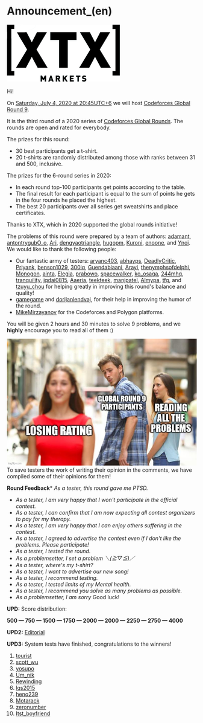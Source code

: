 # Announcement_(en)

![](images/2ee2f0f95f05aae6ca6f47812dae2dc2aabf277b.png)

Hi!

On [Saturday, July 4, 2020 at 20:45UTC+6](https://codeforces.com/https://www.timeanddate.com/worldclock/fixedtime.html?day=4&month=7&year=2020&hour=17&min=45&sec=0&p1=166) we will host [Codeforces Global Round 9](https://codeforces.com/contest/1375 "Codeforces Global Round 9").

It is the third round of a 2020 series of [Codeforces Global Rounds](https://codeforces.com/blog/entry/65002). The rounds are open and rated for everybody.

The prizes for this round:

 * 30 best participants get a t-shirt.
* 20 t-shirts are randomly distributed among those with ranks between 31 and 500, inclusive.

The prizes for the 6-round series in 2020:

 * In each round top-100 participants get points according to the table.
* The final result for each participant is equal to the sum of points he gets in the four rounds he placed the highest.
* The best 20 participants over all series get sweatshirts and place certificates.

Thanks to XTX, which in 2020 supported the global rounds initiative!

The problems of this round were prepared by a team of authors: [adamant](https://codeforces.com/profile/adamant "International Master adamant"), [antontrygubO_o](https://codeforces.com/profile/antontrygubO_o "Grandmaster antontrygubO_o"), [Ari](https://codeforces.com/profile/Ari "International Master Ari"), [dengyaotriangle](https://codeforces.com/profile/dengyaotriangle "Master dengyaotriangle"), [hugopm](https://codeforces.com/profile/hugopm "International Grandmaster hugopm"), [Kuroni](https://codeforces.com/profile/Kuroni "International Grandmaster Kuroni"), [enoone](https://codeforces.com/profile/enoone "Master enoone"), and [Ynoi](https://codeforces.com/profile/Ynoi "Candidate Master Ynoi"). We would like to thank the following people:

 * Our fantastic army of testers: [aryanc403](https://codeforces.com/profile/aryanc403 "Master aryanc403"), [abhayps](https://codeforces.com/profile/abhayps "Candidate Master abhayps"), [DeadlyCritic](https://codeforces.com/profile/DeadlyCritic "Master DeadlyCritic"), [Priyank](https://codeforces.com/profile/Priyank "Candidate Master Priyank"), [benson1029](https://codeforces.com/profile/benson1029 "Master benson1029"), [300iq](https://codeforces.com/profile/300iq "Legendary Grandmaster 300iq"), [Guendabiaani](https://codeforces.com/profile/Guendabiaani "Expert Guendabiaani"), [Arayi](https://codeforces.com/profile/Arayi "Master Arayi"), [thenymphsofdelphi](https://codeforces.com/profile/thenymphsofdelphi "Master thenymphsofdelphi"), [Monogon](https://codeforces.com/profile/Monogon "Master Monogon"), [ainta](https://codeforces.com/profile/ainta "International Grandmaster ainta"), [Elegia](https://codeforces.com/profile/Elegia "International Grandmaster Elegia"), [prabowo](https://codeforces.com/profile/prabowo "Grandmaster prabowo"), [spacewalker](https://codeforces.com/profile/spacewalker "Master spacewalker"), [ko_osaga](https://codeforces.com/profile/ko_osaga "Legendary Grandmaster ko_osaga"), [244mhq](https://codeforces.com/profile/244mhq "International Grandmaster 244mhq"), [tranquility](https://codeforces.com/profile/tranquility "Master tranquility"), [jqdai0815](https://codeforces.com/profile/jqdai0815 "Legendary Grandmaster jqdai0815"), [Aaeria](https://codeforces.com/profile/Aaeria "Expert Aaeria"), [teekteek](https://codeforces.com/profile/teekteek "Pupil teekteek"), [manjpatel](https://codeforces.com/profile/manjpatel "Expert manjpatel"), [Almypa](https://codeforces.com/profile/Almypa "Expert Almypa"), [tfg](https://codeforces.com/profile/tfg "International Grandmaster tfg"), and [tzuyu_chou](https://codeforces.com/profile/tzuyu_chou "Legendary Grandmaster tzuyu_chou") for helping greatly in improving this round's balance and quality!
* [gamegame](https://codeforces.com/profile/gamegame "International Grandmaster gamegame") and [dorijanlendvaj](https://codeforces.com/profile/dorijanlendvaj "Grandmaster dorijanlendvaj"), for their help in improving the humor of the round.
* [MikeMirzayanov](https://codeforces.com/profile/MikeMirzayanov "Headquarters, MikeMirzayanov") for the Codeforces and Polygon platforms.

You will be given 2 hours and 30 minutes to solve 9 problems, and we **highly** encourage you to read all of them :)

  ![](images/d6d9f14fc4657ce2543dea3f1ca82c9b2c81f9d9.jpg) To save testers the work of writing their opinion in the comments, we have compiled some of their opinions for them!

 **Round Feedback*** *As a tester, this round gave me PTSD.*
* *As a tester, I am very happy that I won't participate in the official contest.*
* *As a tester, I can confirm that I am now expecting all contest organizers to pay for my therapy.*
* *As a tester, I am very happy that I can enjoy others suffering in the contest.*
* *As a tester, I agreed to advertise the contest even if I don't like the problems. Please participate!*
* *As a tester, I tested the round.*
* *As a problemsetter, I set a problem ＼(≧▽≦)／*
* *As a tester, where's my t-shirt?*
* *As a tester, I want to advertise our new song!*
* *As a tester, I recommend testing.*
* *As a tester, I tested limits of my Mental health.*
* *As a tester, I recommend you solve as many problems as possible.*
* *As a problemsetter, I am sorry*
Good luck!

**UPD:** Score distribution:

**500 — 750 — 1500 — 1750 — 2000 — 2000 — 2250 — 2750 — 4000**

**UPD2:** [Editorial](Tutorial_(en).md)

**UPD3:** System tests have finished, congratulations to the winners!

 1. [tourist](https://codeforces.com/profile/tourist "Legendary Grandmaster tourist")
2. [scott_wu](https://codeforces.com/profile/scott_wu "Legendary Grandmaster scott_wu")
3. [yosupo](https://codeforces.com/profile/yosupo "International Grandmaster yosupo")
4. [Um_nik](https://codeforces.com/profile/Um_nik "Legendary Grandmaster Um_nik")
5. [Rewinding](https://codeforces.com/profile/Rewinding "International Grandmaster Rewinding")
6. [lqs2015](https://codeforces.com/profile/lqs2015 "Grandmaster lqs2015")
7. [heno239](https://codeforces.com/profile/heno239 "International Grandmaster heno239")
8. [Motarack](https://codeforces.com/profile/Motarack "Grandmaster Motarack")
9. [zeronumber](https://codeforces.com/profile/zeronumber "International Grandmaster zeronumber")
10. [Itst_boyfriend](https://codeforces.com/profile/Itst_boyfriend "Grandmaster Itst_boyfriend")
